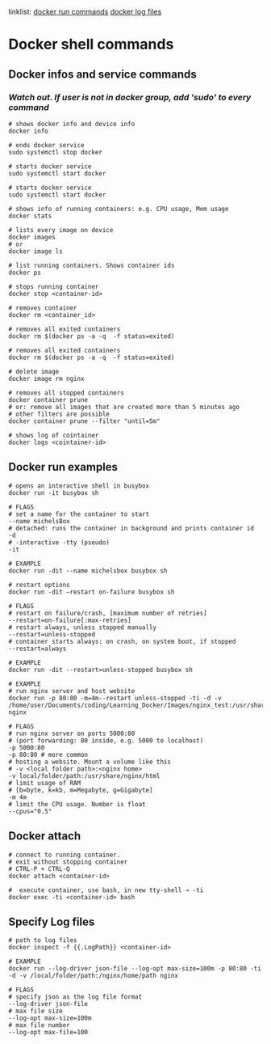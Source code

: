 linklist:
[docker run commands](#docker-run-examples)
[docker log files](#specify-log-files)

# Docker shell commands

## Docker infos and service commands
### *Watch out. If user is not in docker group, add 'sudo' to every command*

```console
# shows docker info and device info
docker info
``` 

```console
# ends docker service
sudo systemctl stop docker
``` 

```console
# starts docker service
sudo systemctl start docker
``` 

```console
# starts docker service
sudo systemctl start docker
``` 

```console
# shows info of running containers: e.g. CPU usage, Mem usage
docker stats
``` 

```console
# lists every image on device 
docker images
# or
docker image ls
``` 

```console
# list running containers. Shows container ids
docker ps
``` 

```console
# stops running container
docker stop <container-id>
``` 

```console
# removes container
docker rm <container_id>
``` 

```console
# removes all exited containers
docker rm $(docker ps -a -q  -f status=exited)
``` 

```console
# removes all exited containers
docker rm $(docker ps -a -q  -f status=exited)
``` 

```console
# delete image 
docker image rm nginx
``` 

```console
# removes all stopped containers
docker container prune
# or: remove all images that are created more than 5 minutes ago
# other filters are possible
docker container prune --filter "until=5m"
``` 

```console
# shows log of cointainer
docker logs <cointainer-id> 
``` 

## Docker run examples
```console
# opens an interactive shell in busybox
docker run -it busybox sh

# FLAGS
# set a name for the container to start
--name michelsBox
# detached: runs the container in background and prints container id
-d
# -interactive -tty (pseudo)
-it 

# EXAMPLE
docker run -dit --name michelsbox busybox sh
``` 

```console
# restart options
docker run -dit –restart on-failure busybox sh

# FLAGS
# restart on failure/crash, [maximum number of retries]
--restart=on-failure[:max-retries]
# restart always, unless stopped manually
--restart=unless-stopped
# container starts always: on crash, on system boot, if stopped
--restart=always 

# EXAMPLE
docker run -dit --restart=unless-stopped busybox sh
``` 

```console
# EXAMPLE
# run nginx server and host website
docker run -p 80:80 -m=4m--restart unless-stopped -ti -d -v /home/user/Documents/coding/Learning_Docker/Images/nginx_test:/usr/share/nginx/html nginx

# FLAGS
# run nginx server on ports 5000:80 
# (port forwarding: 80 inside, e.g. 5000 to localhost)
-p 5000:80 
-p 80:80 # more common
# hosting a website. Mount a volume like this 
# -v <local folder path>:<nginx home>
-v local/folder/path:/usr/share/nginx/html
# limit usage of RAM
# [b=byte, k=kb, m=Megabyte, g=Gigabyte]
-m 4m
# limit the CPU usage. Number is float
--cpus="0.5"
``` 

## Docker attach

```console
# connect to running container. 
# exit without stopping container
# CTRL-P + CTRL-Q
docker attach <container-id>
```

```console
#  execute container, use bash, in new tty-shell → -ti
docker exec -ti <container-id> bash
```

## Specify Log files 

```console
# path to log files
docker inspect -f {{.LogPath}} <container-id>
``` 

```console
# EXAMPLE
docker run --log-driver json-file --log-opt max-size=100m -p 80:80 -ti -d -v /local/folder/path:/nginx/home/path nginx

# FLAGS 
# specify json as the log file format
--log-driver json-file 
# max file size
--log-opt max-size=100m
# max file number
--log-opt max-file=100
``` 









